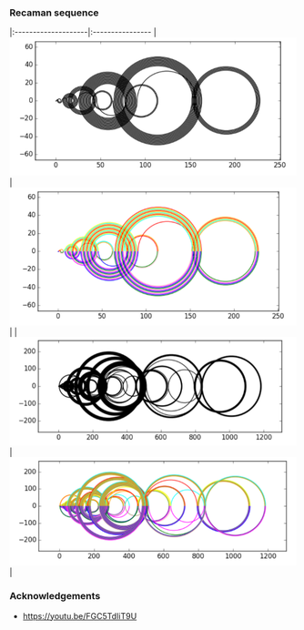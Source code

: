 ### Recaman sequence

|:--------------------|:----------------
| ![det-86](/data/100b.png) |   ![det-106](/data/100c.png) | 
| ![det-86](/data/400b.png) |   ![det-106](/data/400c.png) | 


### Acknowledgements
- https://youtu.be/FGC5TdIiT9U

